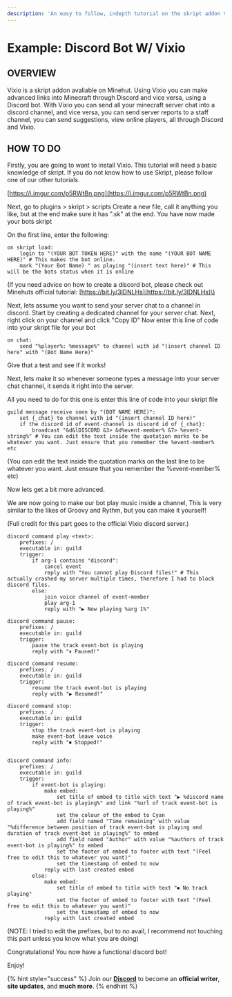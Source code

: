 ```yaml
---
description: 'An easy to follow, indepth tutorial on the skript addon Vixio.'
---
```


# Example: Discord Bot W/ Vixio

## OVERVIEW

Vixio is a skript addon avaliable on Minehut. Using Vixio you can make advanced links into Minecraft through Discord and vice versa, using a Discord bot. With Vixio you can send all your minecraft server chat into a discord channel, and vice versa, you can send server reports to a staff channel, you can send suggestions, view online players, all through Discord and Vixio.

## HOW TO DO

Firstly, you are going to want to install Vixio. This tutorial will need a basic knowledge of skript. If you do not know how to use Skript, please follow one of our other tutorials.

[https://i.imgur.com/p5RWtBn.png](https://i.imgur.com/p5RWtBn.png)

Next, go to plugins &gt; skript &gt; scripts Create a new file, call it anything you like, but at the end make sure it has ".sk" at the end. You have now made your bots skript

On the first line, enter the following:

```text
on skript load: 
    login to "(YOUR BOT TOKEN HERE)" with the name "(YOUR BOT NAME HERE)" # This makes the bot online.
    mark "(Your Bot Name) " as playing "(insert text here)" # This will be the bots status when it is online
```

\(If you need advice on how to create a discord bot, please check out Minehuts official tutorial: [https://bit.ly/3lDNLHs](https://bit.ly/3lDNLHs)\)

Next, lets assume you want to send your server chat to a channel in discord. Start by creating a dedicated channel for your server chat. Next, right click on your channel and click "Copy ID" Now enter this line of code into your skript file for your bot

```text
on chat:
    send "%player%: %message%" to channel with id "(insert channel ID here" with "(Bot Name Here)"
```

Give that a test and see if it works!

Next, lets make it so whenever someone types a message into your server chat channel, it sends it right into the server.

All you need to do for this one is enter this line of code into your skript file

```text
guild message receive seen by "(BOT NAME HERE)":
    set {_chat} to channel with id "(insert channel ID here)" 
    if the discord id of event-channel is discord id of {_chat}:
        broadcast "&d&lDISCORD &3> &d%event-member% &7> %event-string%" # You can edit the text inside the quotation marks to be whatever you want. Just ensure that you remember the %event-member% etc
```

\(You can edit the text inside the quotation marks on the last line to be whatever you want. Just ensure that you remember the %event-member% etc\)

Now lets get a bit more advanced.

We are now going to make our bot play music inside a channel, This is very similar to the likes of Groovy and Rythm, but you can make it yourself!

\(Full credit for this part goes to the official Vixio discord server.\)

```text
discord command play <text>:
    prefixes: /
    executable in: guild
    trigger:
        if arg-1 contains "discord":
            cancel event
            reply with "You cannot play Discord files!" # This actually crashed my server multiple times, therefore I had to block discord files.
        else:
            join voice channel of event-member
            play arg-1
            reply with "▶ Now playing %arg 1%"

discord command pause:
    prefixes: /
    executable in: guild
    trigger:
        pause the track event-bot is playing
        reply with "⏸ Paused!"

discord command resume:
    prefixes: /
    executable in: guild
    trigger:
        resume the track event-bot is playing
        reply with "▶ Resumed!"

discord command stop:
    prefixes: /
    executable in: guild
    trigger:
        stop the track event-bot is playing
        make event-bot leave voice
        reply with "⏹ Stopped!"


discord command info:
    prefixes: /
    executable in: guild
    trigger:
        if event-bot is playing:
            make embed:
                set title of embed to title with text "▶ %discord name of track event-bot is playing%" and link "%url of track event-bot is playing%"
                set the colour of the embed to Cyan
                add field named "Time remaining" with value "%difference between position of track event-bot is playing and duration of track event-bot is playing%" to embed
                add field named "Author" with value "%authors of track event-bot is playing%" to embed
                set the footer of embed to footer with text "(Feel free to edit this to whatever you want)"
                set the timestamp of embed to now
            reply with last created embed
        else:
            make embed:
                set title of embed to title with text "⏹ No track playing"
                set the footer of embed to footer with text "(Feel free to edit this to whatever you want)"
                set the timestamp of embed to now
            reply with last created embed
```

\(NOTE: I tried to edit the prefixes, but to no avail, I recommend not touching this part unless you know what you are doing\)

Congratulations! You now have a functional discord bot!

Enjoy!

{% hint style="success" %}
Join our [**Discord**](https://invite.gg/minehutxyz) to become an **official writer**, **site updates**, and **much more**.
{% endhint %}

